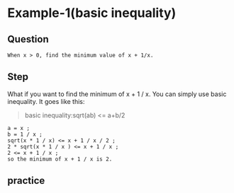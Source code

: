 # Example-1(basic inequality)

## Question

```
When x > 0, find the minimum value of x + 1/x.
```

## Step

What if you want to find the minimum of x + 1 / x. You can simply use basic inequality.
It goes like this:
> basic inequality:sqrt(ab) <= a+b/2

```
a = x ;
b = 1 / x ;
sqrt(x * 1 / x) <= x + 1 / x / 2 ;
2 * sqrt(x * 1 / x ) <= x + 1 / x ;
2 <= x + 1 / x ;
so the minimum of x + 1 / x is 2.
```
## practice

